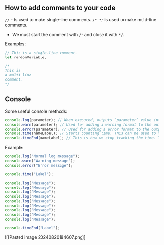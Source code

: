 ## How to add comments to your code

`//` - Is used to make single-line comments.
`/* */` is used to make multi-line comments.
* We must start the comment with `/*` and close it with `*/`.

Examples:
```js
// This is a single-line comment.
let randomVariable;

/*
This is
a multi-line
comment.
*/
```

## Console

Some useful console methods:

```js
console.log(parameter); // When executed, outputs `parameter` value into the console.
console.warn(parameter); // Used for adding a warning format to the output with a yellow colored background in the console.
console.error(parameter); // Used for adding a error format to the output with a reddish colored background in the console.
console.time(nameLabel); // Starts counting time. This can be used to test how much time (in ms) took a block of code to execute. The parameter 'nameLabel' is how we identify the execution of that timer.
console.timeEnd(nameLabel); // This is how we stop tracking the time. To stop it we must provide tha same 'nameLabel' we used to start it.
```

Example:
```js
console.log("Normal log message");
console.warn("Warning message");
console.error("Error message");  

console.time("Label");  

console.log("Message");
console.log("Message");
console.log("Message");
console.log("Message");
console.log("Message");
console.log("Message");
console.log("Message");
console.log("Message");
console.log("Message");  

console.timeEnd("Label");
```

![[Pasted image 20240820184607.png]]


